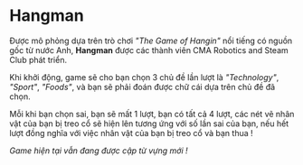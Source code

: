 <h1>Hangman</h1>
<p>Được mô phỏng dựa trên trò chơi <i>"The Game of Hangin"</i> nổi tiếng có nguồn gốc từ nước Anh, <b>Hangman</b> được các thành viên CMA Robotics and Steam Club phát triển.</p>
<p>Khi khởi động, game sẽ cho bạn chọn 3 chủ đề lần lượt là <i>"Technology"</i>, <i>"Sport"</i>, <i>"Foods"</i>, và bạn sẽ phải đoán được chữ cái dựa trên chủ đề đã chọn.</p>
<p>Mỗi khi bạn chọn sai, bạn sẽ mất 1 lượt, bạn có tất cả 4 lượt, các nét vẽ nhân vật của bạn bị treo cổ sẽ hiện lên tương ứng với số lần sai của bạn, nếu hết lượt đồng nghĩa với việc nhân vật của bạn bị treo cổ và bạn thua !</p>
<p><i>Game hiện tại vẫn đang được cập từ vựng mới !</i></p>
